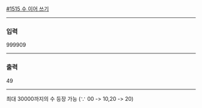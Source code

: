 [#1515 수 이어 쓰기](https://www.acmicpc.net/problem/1515)

---

### 입력
999909

---

### 출력
49

---

최대 30000까지의 수 등장 가능
(∵ 00 -> 10,20 -> 20)
